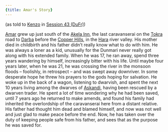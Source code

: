 ```yaml
---
{title: Amar's Story}
---
```

(as told to [Kenzo](<../../../people/pcs/dunmar-fellowship/kenzo.md>) in [Session 43 (DuFr)](<../session-notes/session-43-dufr.md>))

[Amar](<../../../people/dunmari/amar.md>) grew up just south of the [Akela Inn](<../../../gazetteer/greater-dunmar/realms/dunmar/central-dunmar/akela-inn.md>), the last caravanserai on the [Tokra](<../../../gazetteer/greater-dunmar/realms/dunmar/central-dunmar/tokra/tokra.md>) road to [Darba](<../../../gazetteer/greater-dunmar/realms/dunmar/coastal-dunmar/darba/darba.md>) before the [Copper Hills](<../../../gazetteer/greater-dunmar/darba-highlands/copper-hills.md>), in the [Hara](<../../../gazetteer/greater-dunmar/rivers/hara-watershed/hara.md>) river valley. His mother died in childbirth and his father didn’t really know what to do with him. He was always a loner as a kid, unusually for the Dunmari never really got along with his extended family. When he was 17, he ran away, spend three years wandering by himself, increasingly bitter with his life. Until maybe four years later, when he was 21, he was crossing the river in the monsoon floods – foolishly, in retrospect – and was swept away downriver. In some desperate hope he threw his prayers to the gods hoping for salvation. He woke up in the back of a wagon, listening to dwarvish, and spent the next 10 years living among the dwarves of [Askandi](<../../../gazetteer/greater-dunmar/realms/dunmar/central-dunmar/askandi.md>), having been rescued by a dwarven trader. He spent a lot of time wondering why he had been saved, until 7 years ago he returned to make amends, and found his family had inherited the overlordship of the caravanserai here from a distant relative. His father had thought him dead and blamed himself, and now was not well and just glad to make peace before the end. Now, he has taken over the duty of keeping people safe from his father, and sees that as the purpose he was saved for. 